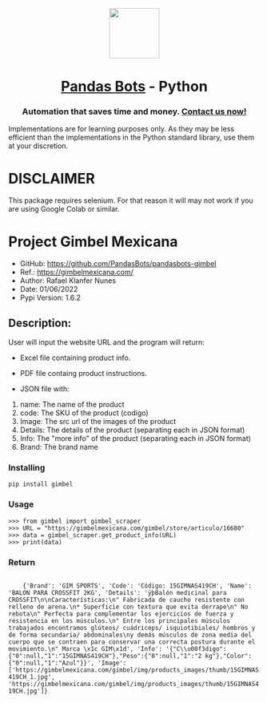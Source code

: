 <div align="center">
<!-- Title: -->
  <a href="https://pandasbots.com"><img src="https://avatars.githubusercontent.com/u/81653170?s=96&v=4" height="100"></a>
  <h1><a href="https://pandasbots.com">Pandas Bots</a> - Python</h1>  
<!-- Short description: -->
<h3>Automation that saves time and money. <a href="https://pandasbots.com/get-in-touch">Contact us now!</a></h3>
</div>
<!-- Description: -->

Implementations are for learning purposes only. As they may be less efficient than the implementations in the Python standard library, use them at your discretion.

<div align="left">

# DISCLAIMER

This package requires selenium. For that reason it will may not work if you are using Google Colab or similar.

# Project Gimbel Mexicana

* GitHub: https://github.com/PandasBots/pandasbots-gimbel
* Ref.: https://gimbelmexicana.com/
* Author: Rafael Klanfer Nunes
* Date: 01/06/2022
* Pypi Version: 1.6.2

## Description:

User will input the website URL and the program will return:

* Excel file containing product info.

* PDF file containg product instructions.

* JSON file with:

1. name:  The name of the product
2. code: The SKU of the product (codigo)
3. Image: The src url of the images of the product
4. Details: The details of the product (separating each in JSON format)
5. Info: The "more info" of the product (separating each in JSON format)
6. Brand: The brand name

### Installing

    pip install gimbel

### Usage

    >>> from gimbel import gimbel_scraper
    >>> URL = "https://gimbelmexicana.com/gimbel/store/articulo/16680"
    >>> data = gimbel_scraper.get_product_info(URL)
    >>> print(data)

### Return
<code>
    {'Brand': 'GIM SPORTS', 'Code': 'Código: 15GIMNAS419CH', 'Name': 'BALON PARA CROSSFIT 2KG', 'Details': 'ÿþBalón medicinal para CROSSFIT\n\nCaracterísticas:\n" Fabricada de caucho resistente con relleno de arena.\n* Superficie con textura que evita derrape\n" No rebota\n" Perfecta para complementar los ejercicios de fuerza y resistencia en los músculos.\n" Entre los principales músculos trabajados encontramos glúteos/ cuádriceps/ isquiotibiales/ hombros y de forma secundaria/ abdominales\ny demás músculos de zona media del cuerpo que se contraen para conservar una correcta postura durante el movimiento.\n" Marca \x1c GIM\x1d', 'Info': '{"C\\u00f3digo":{"0":null,"1":"15GIMNAS419CH"},"Peso":{"0":null,"1":"2 kg"},"Color":{"0":null,"1":"Azul"}}', 'Image': ['https://gimbelmexicana.com/gimbel/img/products_images/thumb/15GIMNAS419CH_1.jpg', 'https://gimbelmexicana.com/gimbel/img/products_images/thumb/15GIMNAS419CH.jpg']}
</code>

</div>